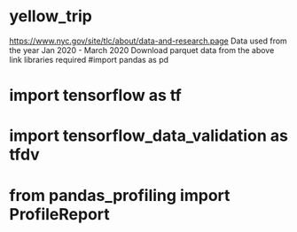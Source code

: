 # yellow_trip
https://www.nyc.gov/site/tlc/about/data-and-research.page
Data used from the year Jan 2020 - March 2020
Download parquet data from the above link
libraries required 
#import pandas as pd
# import tensorflow as tf
# import tensorflow_data_validation as tfdv
# from pandas_profiling import ProfileReport
